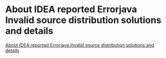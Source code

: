 # About IDEA reported Errorjava Invalid source distribution  solutions and details
[About IDEA reported Errorjava Invalid source distribution  solutions and details](https://aiwithcloud.com/2022/09/15/about_idea_reported_errorjava_invalid_source_distribution__solutions_and_details/)